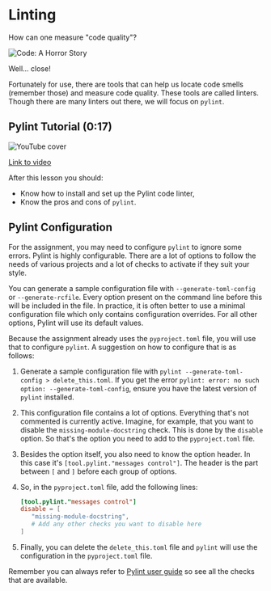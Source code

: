 # Linting

How can one measure "code quality"?

![Code: A Horror Story](../images/cdc879f5ab832e78e7970a21229f51d80c769e76fe81581560f8fd86f541b1b3.png)

Well... close!

Fortunately for use, there are tools that can help us locate code smells (remember those) and measure code quality. These tools are called linters. Though there are many linters out there, we will focus on `pylint`.

## Pylint Tutorial (0:17)

![YouTube cover](../images/56c245b99f5496cbbaedeaeea515fe12c37757ed2e2e9430e7346a88d2851344.png)  

[Link to video](https://youtu.be/fFY5103p5-c)

After this lesson you should:

- Know how to install and set up the Pylint code linter,
- Know the pros and cons of `pylint`.

## Pylint Configuration

For the assignment, you may need to configure `pylint` to ignore some errors. Pylint is highly configurable. There are a lot of options to follow the needs of various projects and a lot of checks to activate if they suit your style.

You can generate a sample configuration file with `--generate-toml-config` or `--generate-rcfile`. Every option present on the command line before this will be included in the file. In practice, it is often better to use a minimal configuration file which only contains configuration overrides. For all other options, Pylint will use its default values.

Because the assignment already uses the `pyproject.toml` file, you will use that to configure `pylint`. A suggestion on how to configure that is as follows:

1. Generate a sample configuration file with `pylint --generate-toml-config > delete_this.toml`. If you get the error `pylint: error: no such option: --generate-toml-config`, ensure you have the latest version of `pylint` installed.
2. This configuration file contains a lot of options. Everything that's not commented is currently active. Imagine, for example, that you want to disable the `missing-module-docstring` check. This is done by the `disable` option. So that's the option you need to add to the `pyproject.toml` file.
3. Besides the option itself, you also need to know the option header. In this case it's `[tool.pylint."messages control"]`. The header is the part between `[` and `]` before each group of options.
4. So, in the `pyproject.toml` file, add the following lines:

   ```toml
   [tool.pylint."messages control"]
   disable = [
      "missing-module-docstring",
      # Add any other checks you want to disable here
   ]
   ```

5. Finally, you can delete the `delete_this.toml` file and `pylint` will use the configuration in the `pyproject.toml` file.

Remember you can always refer to [Pylint user guide](https://pylint.pycqa.org/en/latest/user_guide/checkers/features.html) so see all the checks that are available.
